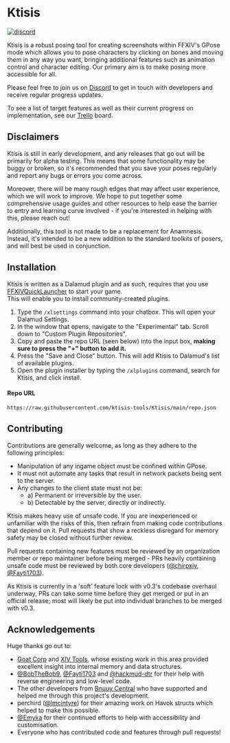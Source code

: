 # Ktisis
[![discord](https://img.shields.io/discord/975894364020686878)](https://discord.gg/kUG3W8B8Ny)

Ktisis is a robust posing tool for creating screenshots within FFXIV's GPose mode which allows you to pose characters by clicking on bones and moving them in any way you want, bringing additional features such as animation control and character editing. Our primary aim is to make posing more accessible for all.

Please feel free to join us on [Discord](https://discord.gg/kUG3W8B8Ny) to get in touch with developers and receive regular progress updates.

To see a list of target features as well as their current progress on implementation, see our [Trello](https://trello.com/b/w64GYAWJ/ktisis-plugin) board.

## Disclaimers

Ktisis is still in early development, and any releases that go out will be primarily for alpha testing. This means that some functionality may be buggy or broken, so it's recommended that you save your poses regularly and report any bugs or errors you come across.

Moreover, there will be many rough edges that may affect user experience, which we will work to improve. We hope to put together some comprehensive usage guides and other resources to help ease the barrier to entry and learning curve involved - if you're interested in helping with this, please reach out!

Additionally, this tool is not made to be a replacement for Anamnesis. Instead, it's intended to be a new addition to the standard toolkits of posers, and will best be used in conjunction.

## Installation

Ktisis is written as a Dalamud plugin and as such, requires that you use [FFXIVQuickLauncher](https://github.com/goatcorp/FFXIVQuickLauncher) to start your game.
<br/>
This will enable you to install community-created plugins.

1. Type the `/xlsettings` command into your chatbox. This will open your Dalamud Settings.
2. In the window that opens, navigate to the "Experimental" tab. Scroll down to "Custom Plugin Repositories".
3. Copy and paste the repo URL (seen below) into the input box, **making sure to press the "+" button to add it.**
4. Press the "Save and Close" button. This will add Ktisis to Dalamud's list of available plugins.
5. Open the plugin installer by typing the `/xlplugins` command, search for Ktisis, and click install.

#### Repo URL
`https://raw.githubusercontent.com/ktisis-tools/Ktisis/main/repo.json`

## Contributing

Contributions are generally welcome, as long as they adhere to the following principles:
- Manipulation of any ingame object must be confined within GPose.
- It must not automate any tasks that result in network packets being sent to the server.
- Any changes to the client state must not be:
  - a) Permanent or irreversible by the user.
  - b) Detectable by the server, directly or indirectly.

Ktisis makes heavy use of unsafe code. If you are inexperienced or unfamiliar with the risks of this, then refrain from making code contributions that depend on it. Pull requests that show a reckless disregard for memory safety may be closed without further review.

Pull requests containing new features must be reviewed by an organization member or repo maintainer before being merged - PRs heavily containing unsafe code must be reviewed by both core developers ([@chirpxiv](https://github.com/chirpxiv), [@Fayti1703](https://github.com/Fayti1703)).

As Ktisis is currently in a 'soft' feature lock with v0.3's codebase overhaul underway, PRs can take some time before they get merged or put in an official release; most will likely be put into individual branches to be merged with v0.3.

## Acknowledgements

Huge thanks go out to:
- [Goat Corp](https://github.com/goatcorp) and [XIV Tools](https://github.com/XIV-Tools), whose existing work in this area provided excellent insight into internal memory and data structures.
- [@BobTheBob9](https://github.com/BobTheBob9), [@Fayti1703](https://github.com/Fayti1703) and [@hackmud-dtr](https://github.com/hackmud-dtr) for their help with reverse engineering and low-level code.
- The other developers from [Bnuuy Central](https://github.com/Bnuuy-Central) who have supported and helped me through this project's development.
- perchird ([@lmcintyre](https://github.com/lmcintyre/)) for their amazing work on Havok structs which helped to make this possible.
- [@Emyka](https://github.com/Emyka) for their continued efforts to help with accessibility and customisation.
- Everyone who has contributed code and features through pull requests!
